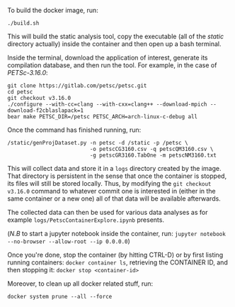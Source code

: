 To build the docker image, run: 
```
./build.sh
```
This will build the static analysis tool, copy the executable (all of the *static* directory actually) inside the container and then open up a bash terminal. 

Inside the terminal, download the application of interest, generate its 
compilation database, and then run the tool. For example, in the case of 
*PETSc-3.16.0*: 
```
git clone https://gitlab.com/petsc/petsc.git
cd petsc
git checkout v3.16.0
./configure --with-cc=clang --with-cxx=clang++ --download-mpich --download-f2cblaslapack=1
bear make PETSC_DIR=/petsc PETSC_ARCH=arch-linux-c-debug all
```

Once the command has finished running, run: 
``` 
/static/genProjDataset.py -n petsc -d /static -p /petsc \
                          -o petscCG3160.csv -q petscQM3160.csv \
                          -g petscGR3160.TabOne -m petscNM3160.txt
```
This will collect data and store it in a `logs` directory created 
by the image. That directory is persistent in the sense that once 
the container is stopped, its files will still be stored locally. 
Thus, by modifying the `git checkout v3.16.0` command to whatever 
commit one is interested in (either in the same container or a new one)
all of that data will be available afterwards.

The collected data can then be used for various data analyses 
as for example `logs/PetscContainerExplore.ipynb` presents.

(*N.B* to start a jupyter notebook inside the container, 
run: `jupyter notebook --no-browser --allow-root --ip 0.0.0.0`)


Once you're done, stop the container (by hitting CTRL-D) or 
by first listing running containers: `docker container ls`, retrieving 
the CONTAINER ID, and then stopping it: `docker stop <container-id>` 

Moreover, to clean up all docker related stuff, run: 
``` 
docker system prune --all --force
```